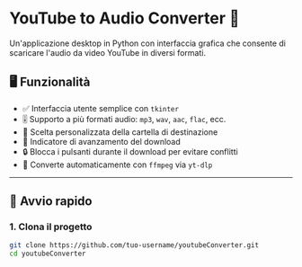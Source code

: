 # YouTube to Audio Converter 🎵

Un'applicazione desktop in Python con interfaccia grafica che consente di scaricare l'audio da video YouTube in diversi formati.

## 🖥️ Funzionalità

- ✅ Interfaccia utente semplice con `tkinter`
- 🎚️ Supporto a più formati audio: `mp3`, `wav`, `aac`, `flac`, ecc.
- 📂 Scelta personalizzata della cartella di destinazione
- 📶 Indicatore di avanzamento del download
- 🔒 Blocca i pulsanti durante il download per evitare conflitti
- 🧰 Converte automaticamente con `ffmpeg` via `yt-dlp`

---

## 🚀 Avvio rapido

### 1. Clona il progetto

```bash
git clone https://github.com/tuo-username/youtubeConverter.git
cd youtubeConverter
